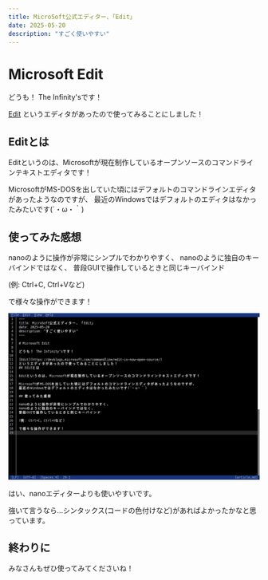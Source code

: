 ```yaml
--- 
title: MicroSoft公式エディター、「Edit」
date: 2025-05-20
description: "すごく使いやすい"
---
```


# Microsoft Edit

どうも！ The Infinity'sです！

[Edit](https://devblogs.microsoft.com/commandline/edit-is-now-open-source/)
というエディタがあったので使ってみることにしました！
## Editとは

Editというのは、Microsoftが現在制作しているオープンソースのコマンドラインテキストエディタです！

MicrosoftがMS-DOSを出していた頃にはデフォルトのコマンドラインエディタがあったようなのですが、
最近のWindowsではデフォルトのエディタはなかったみたいです(´・ω・｀)

## 使ってみた感想

nanoのように操作が非常にシンプルでわかりやすく、
nanoのように独自のキーバインドではなく、
普段GUIで操作しているときと同じキーバインド

(例: Ctrl+C, Ctrl+Vなど)

で様々な操作ができます！

![実際に作業をしている様子](./thumbnail.webp)

はい、nanoエディターよりも使いやすいです。

強いて言うなら...シンタックス(コードの色付けなど)があればよかったかなと思っています。

## 終わりに

みなさんもぜひ使ってみてくださいね！